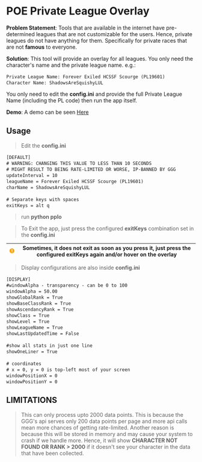 # POE Private League Overlay

**Problem Statement**: Tools that are available in the internet have pre-determined leagues that are not customizable for the users. Hence, private leagues do not have anything for them. Specifically for private races that are not **famous** to everyone.

**Solution**: This tool will provide an overlay for all leagues. You only need the character's name and the private league name. e.g.:
```
Private League Name: Forever Exiled HCSSF Scourge (PL19601)
Character Name: ShadowsAreSquishyLUL
```

You only need to edit the **config.ini** and provide the full Private League Name (including the PL code) then run the app itself.

**Demo**: A demo can be seen [Here](https://youtu.be/SlyW3_enPGo)
## Usage

> Edit the **config.ini**
```
[DEFAULT]
# WARNING: CHANGING THIS VALUE TO LESS THAN 10 SECONDS
# MIGHT RESULT TO BEING RATE-LIMITED OR WORSE, IP-BANNED BY GGG
updateInterval = 10
leagueName = Forever Exiled HCSSF Scourge (PL19601)
charName = ShadowsAreSquishyLUL

# Separate keys with spaces
exitKeys = alt q
```
> run **python pplo**

> To Exit the app, just press the configured **exitKeys** combination set in the **config.ini**

| ![Warning](/assets/warning.png) |  Sometimes, it does not exit as soon as you press it, just press the configured **exitKeys** again and/or hover on the overlay |
| -- | -- |

> Display configurations are also inside **config.ini**
```
[DISPLAY]
#windowAlpha - transparency - can be 0 to 100
windowAlpha = 50.00
showGlobalRank = True
showBaseClassRank = True
showAscendancyRank = True
showClass = True
showLevel = True
showLeagueName = True
showLastUpdatedTime = False

#show all stats in just one line
showOneLiner = True

# coordinates
# x = 0, y = 0 is top-left most of your screen
windowPositionX = 0
windowPositionY = 0
```

## LIMITATIONS

> This can only process upto 2000 data points. This is because the GGG's api serves only 200 data points per page and more api calls mean more chances of getting rate-limited. Another reason is because this will be stored in memory and may cause your system to crash if we handle more. Hence, it will show **CHARACTER NOT FOUND OR RANK > 2000** if it doesn't see your character in the data that have been collected.